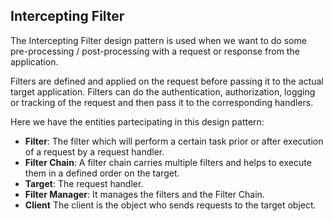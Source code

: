 ## Intercepting Filter
The Intercepting Filter design pattern is used when we want to do some pre-processing / post-processing with a request or response from the application.

Filters are defined and applied on the request before passing it to the actual target application. Filters can do the authentication, authorization, logging or tracking of the request and then pass it to the corresponding handlers.

Here we have the entities partecipating in this design pattern:

- **Filter**: The filter which will perform a certain task prior or after execution of a request by a request handler.
- **Filter Chain**: A filter chain carries multiple filters and helps to execute them in a defined order on the target.
- **Target**: The request handler.
- **Filter Manager**: It manages the filters and the Filter Chain.
- **Client** The client is the object who sends requests to the target object.
